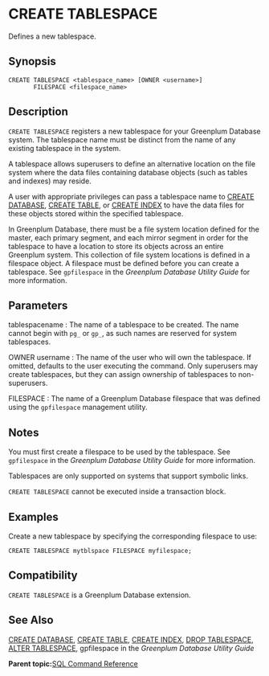 # CREATE TABLESPACE 

Defines a new tablespace.

## Synopsis 

``` {#sql_command_synopsis}
CREATE TABLESPACE <tablespace_name> [OWNER <username>] 
       FILESPACE <filespace_name>
```

## Description 

`CREATE TABLESPACE` registers a new tablespace for your Greenplum Database system. The tablespace name must be distinct from the name of any existing tablespace in the system.

A tablespace allows superusers to define an alternative location on the file system where the data files containing database objects \(such as tables and indexes\) may reside.

A user with appropriate privileges can pass a tablespace name to [CREATE DATABASE](CREATE_DATABASE.html), [CREATE TABLE](CREATE_TABLE.html), or [CREATE INDEX](CREATE_INDEX.html) to have the data files for these objects stored within the specified tablespace.

In Greenplum Database, there must be a file system location defined for the master, each primary segment, and each mirror segment in order for the tablespace to have a location to store its objects across an entire Greenplum system. This collection of file system locations is defined in a filespace object. A filespace must be defined before you can create a tablespace. See `gpfilespace` in the *Greenplum Database Utility Guide* for more information.

## Parameters 

tablespacename
:   The name of a tablespace to be created. The name cannot begin with `pg_` or `gp_`, as such names are reserved for system tablespaces.

OWNER username
:   The name of the user who will own the tablespace. If omitted, defaults to the user executing the command. Only superusers may create tablespaces, but they can assign ownership of tablespaces to non-superusers.

FILESPACE
:   The name of a Greenplum Database filespace that was defined using the `gpfilespace` management utility.

## Notes 

You must first create a filespace to be used by the tablespace. See `gpfilespace` in the *Greenplum Database Utility Guide* for more information.

Tablespaces are only supported on systems that support symbolic links.

`CREATE TABLESPACE` cannot be executed inside a transaction block.

## Examples 

Create a new tablespace by specifying the corresponding filespace to use:

```
CREATE TABLESPACE mytblspace FILESPACE myfilespace;
```

## Compatibility 

`CREATE TABLESPACE` is a Greenplum Database extension.

## See Also 

[CREATE DATABASE](CREATE_DATABASE.html), [CREATE TABLE](CREATE_TABLE.html), [CREATE INDEX](CREATE_INDEX.html), [DROP TABLESPACE](DROP_TABLESPACE.html), [ALTER TABLESPACE](ALTER_TABLESPACE.html), gpfilespace in the *Greenplum Database Utility Guide*

**Parent topic:**[SQL Command Reference](../sql_commands/sql_ref.html)

